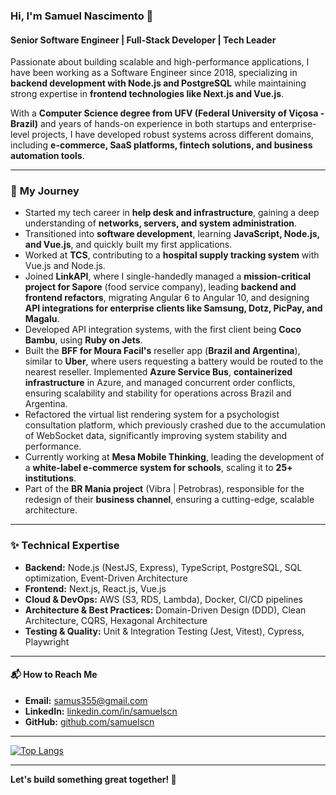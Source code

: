 ### Hi, I'm Samuel Nascimento 👋

#### **Senior Software Engineer | Full-Stack Developer | Tech Leader**

Passionate about building scalable and high-performance applications, I have been working as a Software Engineer since 2018, specializing in **backend development with Node.js and PostgreSQL** while maintaining strong expertise in **frontend technologies like Next.js and Vue.js**.

With a **Computer Science degree from UFV (Federal University of Viçosa - Brazil)** and years of hands-on experience in both startups and enterprise-level projects, I have developed robust systems across different domains, including **e-commerce, SaaS platforms, fintech solutions, and business automation tools**.

---

### 💪 **My Journey**

- Started my tech career in **help desk and infrastructure**, gaining a deep understanding of **networks, servers, and system administration**.
- Transitioned into **software development**, learning **JavaScript, Node.js, and Vue.js**, and quickly built my first applications.
- Worked at **TCS**, contributing to a **hospital supply tracking system** with Vue.js and Node.js.
- Joined **LinkAPI**, where I single-handedly managed a **mission-critical project for Sapore** (food service company), leading **backend and frontend refactors**, migrating Angular 6 to Angular 10, and designing **API integrations for enterprise clients like Samsung, Dotz, PicPay, and Magalu**.
- Developed API integration systems, with the first client being **Coco Bambu**, using **Ruby on Jets**.
- Built the **BFF for Moura Facil's** reseller app (**Brazil and Argentina**), similar to **Uber**, where users requesting a battery would be routed to the nearest reseller. Implemented **Azure Service Bus**, **containerized infrastructure** in Azure, and managed concurrent order conflicts, ensuring scalability and stability for operations across Brazil and Argentina.
- Refactored the virtual list rendering system for a psychologist consultation platform, which previously crashed due to the accumulation of WebSocket data, significantly improving system stability and performance.
- Currently working at **Mesa Mobile Thinking**, leading the development of a **white-label e-commerce system for schools**, scaling it to **25+ institutions**.
- Part of the **BR Mania project** (Vibra | Petrobras), responsible for the redesign of their **business channel**, ensuring a cutting-edge, scalable architecture.

---

### ✨ **Technical Expertise**

- **Backend:** Node.js (NestJS, Express), TypeScript, PostgreSQL, SQL optimization, Event-Driven Architecture
- **Frontend:** Next.js, React.js, Vue.js
- **Cloud & DevOps:** AWS (S3, RDS, Lambda), Docker, CI/CD pipelines
- **Architecture & Best Practices:** Domain-Driven Design (DDD), Clean Architecture, CQRS, Hexagonal Architecture
- **Testing & Quality:** Unit & Integration Testing (Jest, Vitest), Cypress, Playwright

---

#### 📬 **How to Reach Me**
- **Email:** [samus355@gmail.com](mailto:samus355@gmail.com)
- **LinkedIn:** [linkedin.com/in/samuelscn](https://www.linkedin.com/in/samuelscn)
- **GitHub:** [github.com/samuelscn](https://github.com/samuelscn)

---

[![Top Langs](https://github-readme-stats.vercel.app/api/top-langs/?username=samuelscn&layout=compact)](https://github.com/anuraghazra/github-readme-stats)

---

**Let's build something great together! 🚀**
